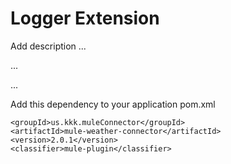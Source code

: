 # Logger Extension

Add description ...


...


...


Add this dependency to your application pom.xml

```
<groupId>us.kkk.muleConnector</groupId>
<artifactId>mule-weather-connector</artifactId>
<version>2.0.1</version>
<classifier>mule-plugin</classifier>
```

